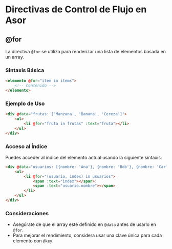 # Directivas de Control de Flujo en Asor

## @for

La directiva `@for` se utiliza para renderizar una lista de elementos basada en un array.

### Sintaxis Básica

```html
<elemento @for="item in items">
    <!-- Contenido -->
</elemento>
```

### Ejemplo de Uso

```html
<div @data="frutas: ['Manzana', 'Banana', 'Cereza']">
    <ul>
        <li @for="fruta in frutas" :text="fruta"></li>
    </ul>
</div>
```

### Acceso al Índice

Puedes acceder al índice del elemento actual usando la siguiente sintaxis:

```html
<div @data="usuarios: [{nombre: 'Ana'}, {nombre: 'Bob'}, {nombre: 'Carlos'}]">
    <ul>
        <li @for="(usuario, index) in usuarios">
            <span :text="index"></span>:
            <span :text="usuario.nombre"></span>
        </li>
    </ul>
</div>
```

### Consideraciones

-   Asegúrate de que el array esté definido en `@data` antes de usarlo en `@for`.
-   Para mejorar el rendimiento, considera usar una clave única para cada elemento con `@key`.
